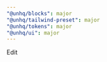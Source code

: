 ```yaml
---
"@unhq/blocks": major
"@unhq/tailwind-preset": major
"@unhq/tokens": major
"@unhq/ui": major
---
```


Edit
